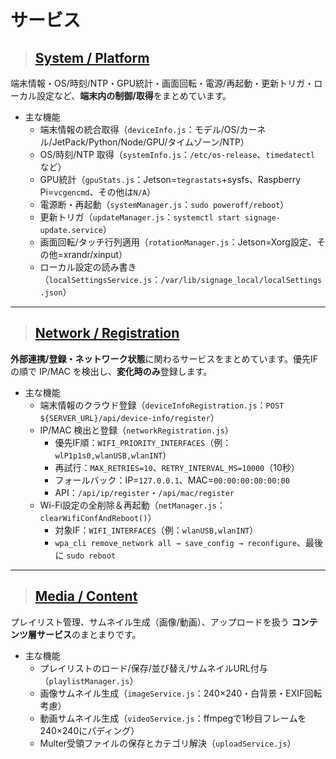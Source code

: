 # サービス

> ## [**System / Platform**](./system.md)

端末情報・OS/時刻/NTP・GPU統計・画面回転・電源/再起動・更新トリガ・ローカル設定など、**端末内の制御/取得**をまとめています。

- 主な機能
  - 端末情報の統合取得（`deviceInfo.js`：モデル/OS/カーネル/JetPack/Python/Node/GPU/タイムゾーン/NTP）
  - OS/時刻/NTP 取得（`systemInfo.js`：`/etc/os-release`、`timedatectl` など）
  - GPU統計（`gpuStats.js`：Jetson=`tegrastats`+sysfs、Raspberry Pi=`vcgencmd`、その他は`N/A`）
  - 電源断・再起動（`systemManager.js`：`sudo poweroff/reboot`）
  - 更新トリガ（`updateManager.js`：`systemctl start signage-update.service`）
  - 画面回転/タッチ行列適用（`rotationManager.js`：Jetson=Xorg設定、その他=xrandr/xinput）
  - ローカル設定の読み書き（`localSettingsService.js`：`/var/lib/signage_local/localSettings.json`）

---

> ## [**Network / Registration**](./network.md)

**外部連携/登録・ネットワーク状態**に関わるサービスをまとめています。優先IFの順で IP/MAC を検出し、**変化時のみ**登録します。

- 主な機能
  - 端末情報のクラウド登録（`deviceInfoRegistration.js`：`POST ${SERVER_URL}/api/device-info/register`）
  - IP/MAC 検出と登録（`networkRegistration.js`）
    - 優先IF順：`WIFI_PRIORITY_INTERFACES`（例：`wlP1p1s0,wlanUSB,wlanINT`）
    - 再試行：`MAX_RETRIES=10`、`RETRY_INTERVAL_MS=10000`（10秒）
    - フォールバック：IP=`127.0.0.1`、MAC=`00:00:00:00:00:00`
    - API：`/api/ip/register`・`/api/mac/register`
  - Wi-Fi設定の全削除＆再起動（`netManager.js`：`clearWifiConfAndReboot()`）
    - 対象IF：`WIFI_INTERFACES`（例：`wlanUSB,wlanINT`）
    - `wpa_cli remove_network all → save_config → reconfigure`、最後に `sudo reboot`

---

> ## [**Media / Content**](./media.md)

プレイリスト管理、サムネイル生成（画像/動画）、アップロードを扱う **コンテンツ層サービス**のまとまりです。

- 主な機能
  - プレイリストのロード/保存/並び替え/サムネイルURL付与（`playlistManager.js`）
  - 画像サムネイル生成（`imageService.js`：240×240・白背景・EXIF回転考慮）
  - 動画サムネイル生成（`videoService.js`：ffmpegで1秒目フレームを240×240にパディング）
  - Multer受領ファイルの保存とカテゴリ解決（`uploadService.js`）
